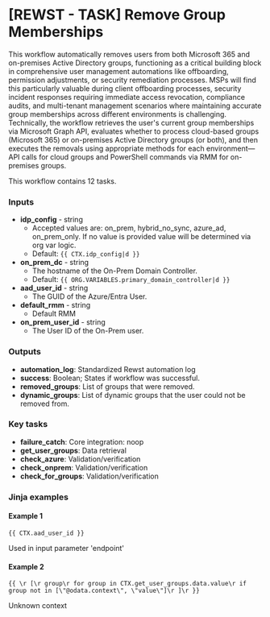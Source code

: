 # \[REWST - TASK] Remove Group Memberships

This workflow automatically removes users from both Microsoft 365 and on-premises Active Directory groups, functioning as a critical building block in comprehensive user management automations like offboarding, permission adjustments, or security remediation processes. MSPs will find this particularly valuable during client offboarding processes, security incident responses requiring immediate access revocation, compliance audits, and multi-tenant management scenarios where maintaining accurate group memberships across different environments is challenging. Technically, the workflow retrieves the user's current group memberships via Microsoft Graph API, evaluates whether to process cloud-based groups (Microsoft 365) or on-premises Active Directory groups (or both), and then executes the removals using appropriate methods for each environment—API calls for cloud groups and PowerShell commands via RMM for on-premises groups.

This workflow contains 12 tasks.

### Inputs

* **idp\_config** - string
  * Accepted values are: on\_prem, hybrid\_no\_sync, azure\_ad, on\_prem\_only. If no value is provided value will be determined via org var logic.
  * Default: `{{ CTX.idp_config|d }}`
* **on\_prem\_dc** - string
  * The hostname of the On-Prem Domain Controller.
  * Default: `{{ ORG.VARIABLES.primary_domain_controller|d }}`
* **aad\_user\_id** - string
  * The GUID of the Azure/Entra User.
* **default\_rmm** - string
  * Default RMM
* **on\_prem\_user\_id** - string
  * The User ID of the On-Prem user.

### Outputs

* **automation\_log**: Standardized Rewst automation log
* **success**: Boolean; States if workflow was successful.
* **removed\_groups**: List of groups that were removed.
* **dynamic\_groups**: List of dynamic groups that the user could not be removed from.

### Key tasks

* **failure\_catch**: Core integration: noop
* **get\_user\_groups**: Data retrieval
* **check\_azure**: Validation/verification
* **check\_onprem**: Validation/verification
* **check\_for\_groups**: Validation/verification

### Jinja examples

#### Example 1

```jinja
{{ CTX.aad_user_id }}
```

Used in input parameter 'endpoint'

#### Example 2

```jinja
{{ \r [\r group\r for group in CTX.get_user_groups.data.value\r if group not in [\"@odata.context\", \"value\"]\r ]\r }}
```

Unknown context
